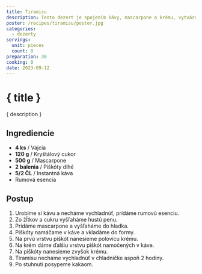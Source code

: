 ```yaml
---
title: Tiramisu
description: Tento dezert je spojením kávy, mascarpone a krému, vytvárajúc neodolateľný zážitok pre vaše chuťové poháriky.
poster: /recipes/tiramisu/poster.jpg
categories:
  - dezerty
servings:
  unit: pieces
  count: 8
preparation: 30
cooking: 0
date: 2023-09-12
---
```


# { title }

{ description }

## Ingrediencie

- **4 ks** / Vajcia
- **120 g** / Kryštálový cukor
- **500 g** / Mascarpone
- **2 balenia** / Piškóty dlhé
- **5/2 ČL** / Instantná káva
- Rumová esencia

## Postup

1. Urobíme si kávu a necháme vychladnúť, prídáme rumovú esenciu.
2. Zo žĺtkov a cukru vyšľaháme hustú penu.
3. Pridáme mascarpone a vyšľaháme do hladka.
4. Piškóty namáčame v káve a vkladáme do formy.
5. Na prvú vrstvu piškót nanesieme polovicu krému.
6. Na krém dáme ďalšiu vrstvu piškót namočených v káve.
7. Na piškóty nanesieme zvyšok krému.
8. Tiramisu necháme vychladnúť v chladničke aspoň 2 hodiny.
9. Po stuhnutí posypeme kakaom.
